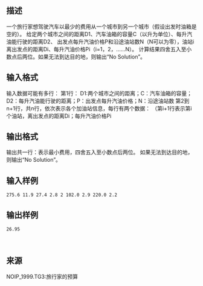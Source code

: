 ## 描述

一个旅行家想驾驶汽车以最少的费用从一个城市到另一个城市（假设出发时油箱是空的）。 给定两个城市之间的距离D1、汽车油箱的容量C（以升为单位）、每升汽油能行驶的距离D2、 出发点每升汽油价格P和沿途油站数N（N可以为零），油站i离出发点的距离Di、每升汽油价格Pi（i=1，2，……N）。 计算结果四舍五入至小数点后两位。如果无法到达目的地，则输出“No Solution”。

## 输入格式

输入数据可能有多行： 第1行： D1:两个城市之间的距离；C：汽车油箱的容量；D2：每升汽油能行驶的距离；P：出发点每升汽油价格；N：沿途油站数 第2到n+1行，共n行，依次表示各个加油站信息，每行有两个数据： （第i+1行表示第i个油站，离出发点的距离Di；每升汽油价格Pi 

## 输出格式

输出共一行：表示最小费用，四舍五入至小数点后两位。 如果无法到达目的地，则输出“No Solution”。 

## 输入样例

```plaintext
275.6 11.9 27.4 2.8 2 102.0 2.9 220.0 2.2
```

## 输出样例

```plaintext
26.95
```



 

## 来源

NOIP_1999.TG3:旅行家的预算

